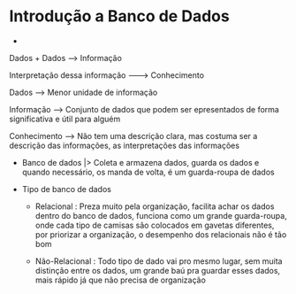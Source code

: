 # Introdução a Banco de Dados

* 
 Dados + Dados --> Informação 

 Interpretação dessa informação ---> Conhecimento

 Dados --> Menor unidade de informação

 Informação --> Conjunto de dados que podem ser epresentados de forma significativa e útil para alguém

 Conhecimento --> Não tem uma descrição clara, mas costuma ser a descrição das informações, as interpretações das informações

* Banco de dados
    |> Coleta e armazena dados, guarda os dados e quando necessário, os manda de volta, é um guarda-roupa de dados
    
* Tipo de banco de dados

    - Relacional : Preza muito pela organização, facilita achar os dados dentro do banco de dados, funciona como um grande guarda-roupa, onde cada tipo de camisas são colocados em gavetas diferentes, por priorizar a organização, o desempenho dos relacionais não é tão bom
    
    - Não-Relacional : Todo tipo de dado vai pro mesmo lugar, sem muita distinção entre os dados, um grande baú pra guardar esses dados, mais rápido já que não precisa de organização
 